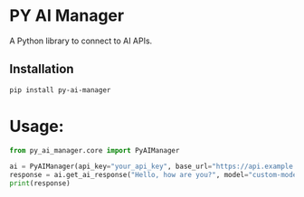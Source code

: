 # PY AI Manager

A Python library to connect to AI APIs.

## Installation

```bash
pip install py-ai-manager

```


# Usage:
```py
from py_ai_manager.core import PyAIManager

ai = PyAIManager(api_key="your_api_key", base_url="https://api.example.com")
response = ai.get_ai_response("Hello, how are you?", model="custom-model")
print(response)

```
